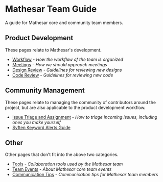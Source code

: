 # Mathesar Team Guide

A guide for Mathesar core and community team members.

## Product Development

These pages relate to Mathesar's development.

- [Workflow](/archive/team/workflow/workflow) - *How the workflow of the team is organized*
- [Meetings](/team/guide/meetings) - *How we should approach meetings*
- [Design Review](/archive/product/design/process/review-guidelines) - *Guidelines for reviewing new designs*
- [Code Review](/engineering/code-review) - *Guidelines for reviewing new code*

## Community Management

These pages relate to managing the community of contributors around the project, but are also applicable to the product development workflow.

- [Issue Triage and Assignment](/team/guide/issues) - *How to triage incoming issues, including ones you make yourself*
- [Syften Keyword Alerts Guide](/team/guide/syften-keyword-alerts.md)


## Other

Other pages that don't fit into the above two categories.

- [Tools](/archive/team/workflow/tools) - *Collaboration tools used by the Mathesar team*
- [Team Events](/team/guide/events) - *About Mathesar core team events*
- [Communication Tips](/team/guide/comm-tips) - *Communication tips for Mathesar team members*